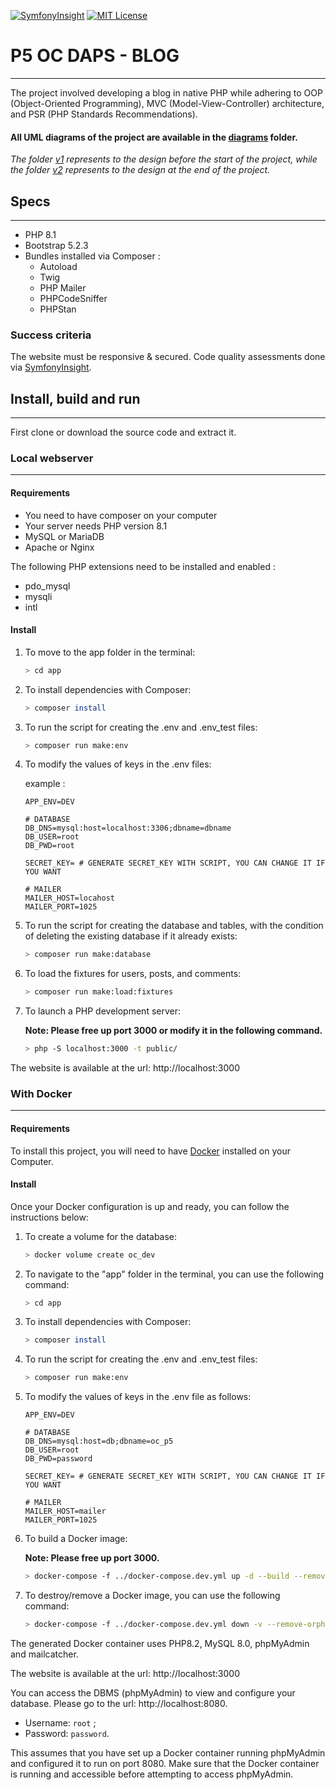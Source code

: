 [![SymfonyInsight](https://insight.symfony.com/projects/7a73ff23-8423-4951-bbfe-8d7312c5a691/mini.svg)](https://insight.symfony.com/projects/7a73ff23-8423-4951-bbfe-8d7312c5a691) [![MIT License](https://img.shields.io/badge/License-MIT-green.svg)](https://choosealicense.com/licenses/mit/)

# P5 OC DAPS - BLOG
___

The project involved developing a blog in native PHP while adhering to OOP (Object-Oriented Programming), MVC (Model-View-Controller) architecture, and PSR (PHP Standards Recommendations).

#### All UML diagrams of the project are available in the [diagrams](https://github.com/MH-DevApp/OC_Projet_5/tree/feature/documentation/diagrams) folder.
_The folder [v1](https://github.com/MH-DevApp/OC_Projet_5/tree/feature/documentation/diagrams/v1) represents to the design before the start of the project, while the folder [v2](https://github.com/MH-DevApp/OC_Projet_5/tree/feature/documentation/diagrams/v2) represents to the design at the end of the project._

## Specs
___

* PHP 8.1
* Bootstrap 5.2.3
* Bundles installed via Composer :
  * Autoload
  * Twig
  * PHP Mailer
  * PHPCodeSniffer
  * PHPStan

### Success criteria
The website must be responsive & secured. Code quality assessments done via [SymfonyInsight](https://insight.symfony.com/projects/7a73ff23-8423-4951-bbfe-8d7312c5a691).

## Install, build and run
___

First clone or download the source code and extract it.

### Local webserver
___

#### Requirements
- You need to have composer on your computer
- Your server needs PHP version 8.1
- MySQL or MariaDB
- Apache or Nginx

The following PHP extensions need to be installed and enabled :
- pdo_mysql
- mysqli
- intl

#### Install
1. To move to the app folder in the terminal:

    ```bash
    > cd app
    ```

2. To install dependencies with Composer:

    ```bash
    > composer install
    ```

3. To run the script for creating the .env and .env_test files:

    ```bash
    > composer run make:env
    ```

4. To modify the values of keys in the .env files:

    example :
    
    ```dotenv
    APP_ENV=DEV
    
    # DATABASE
    DB_DNS=mysql:host=localhost:3306;dbname=dbname
    DB_USER=root
    DB_PWD=root
    
    SECRET_KEY= # GENERATE SECRET_KEY WITH SCRIPT, YOU CAN CHANGE IT IF YOU WANT
    
    # MAILER
    MAILER_HOST=locahost
    MAILER_PORT=1025
    ```

5. To run the script for creating the database and tables, with the condition of deleting the existing database if it already exists:

    ```bash
    > composer run make:database
    ```

6. To load the fixtures for users, posts, and comments:

    ```bash
    > composer run make:load:fixtures
    ```

7. To launch a PHP development server:

   **Note: Please free up port 3000 or modify it in the following command.**

    ```bash
    > php -S localhost:3000 -t public/
    ```

The website is available at the url: http://localhost:3000

### With Docker
___
#### Requirements
To install this project, you will need to have [Docker](https://www.docker.com/) installed on your Computer. 

#### Install

Once your Docker configuration is up and ready, you can follow the instructions below:

1. To create a volume for the database:

    ```bash
    > docker volume create oc_dev
    ```

2. To navigate to the "app" folder in the terminal, you can use the following command:

    ```bash
    > cd app
    ```

3. To install dependencies with Composer:

    ```bash
    > composer install
    ```

4. To run the script for creating the .env and .env_test files:

    ```bash
    > composer run make:env
    ```

5. To modify the values of keys in the .env file as follows:

    ```dotenv
    APP_ENV=DEV

    # DATABASE
    DB_DNS=mysql:host=db;dbname=oc_p5
    DB_USER=root
    DB_PWD=password

    SECRET_KEY= # GENERATE SECRET_KEY WITH SCRIPT, YOU CAN CHANGE IT IF YOU WANT

    # MAILER
    MAILER_HOST=mailer
    MAILER_PORT=1025
    ```

6. To build a Docker image:

   **Note: Please free up port 3000.**

    ```bash
    > docker-compose -f ../docker-compose.dev.yml up -d --build --remove-orphans
    ```

7. To destroy/remove a Docker image, you can use the following command:

    ```bash
    > docker-compose -f ../docker-compose.dev.yml down -v --remove-orphans
    ```
The generated Docker container uses PHP8.2, MySQL 8.0, phpMyAdmin and mailcatcher.

The website is available at the url: http://localhost:3000

You can access the DBMS (phpMyAdmin) to view and configure your database. Please go to the url: http://localhost:8080.

- Username: `root` ;
- Password: `password`.

This assumes that you have set up a Docker container running phpMyAdmin and configured it to run on port 8080. Make sure that the Docker container is running and accessible before attempting to access phpMyAdmin.

